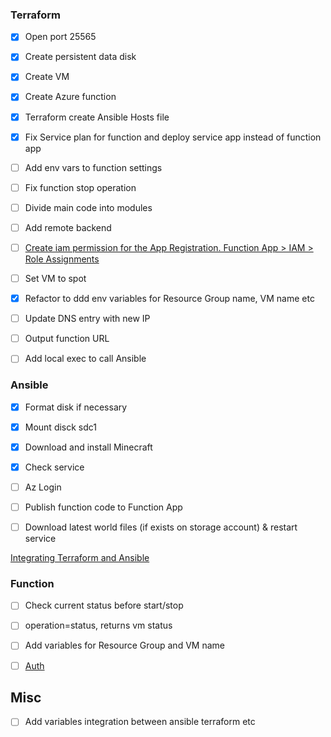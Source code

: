 ### Terraform

- [x] Open port 25565

- [x] Create persistent data disk

- [x] Create VM

- [x] Create Azure function

- [x] Terraform create Ansible Hosts file

- [x] Fix Service plan for function and deploy service app instead of function app

- [ ] Add env vars to function settings

- [ ] Fix function stop operation

- [ ] Divide main code into modules

- [ ] Add remote backend

- [ ] [Create iam permission for the App Registration. Function App > IAM > Role Assignments](https://stackoverflow.com/questions/42134892/the-client-with-object-id-does-not-have-authorization-to-perform-action-microso)

- [ ] Set VM to spot

- [x] Refactor to ddd env variables for Resource Group name, VM name etc

- [ ] Update DNS entry with new IP

- [ ] Output function URL

- [ ] Add local exec to call Ansible

### Ansible

- [x] Format disk if necessary

- [x] Mount disck sdc1

- [x] Download and install Minecraft

- [x] Check service

- [ ] Az Login

- [ ] Publish function code to Function App

- [ ] Download latest world files (if exists on storage account) & restart service

[Integrating Terraform and Ansible](https://github.com/ernesen/Terraform-Ansible)

###  Function

- [ ] Check current status before start/stop

- [ ] operation=status, returns vm status

- [ ] Add variables for Resource Group and VM name

- [ ] [Auth](https://stackoverflow.com/questions/42134892/the-client-with-object-id-does-not-have-authorization-to-perform-action-microso)

## Misc

- [ ] Add variables integration between ansible terraform etc